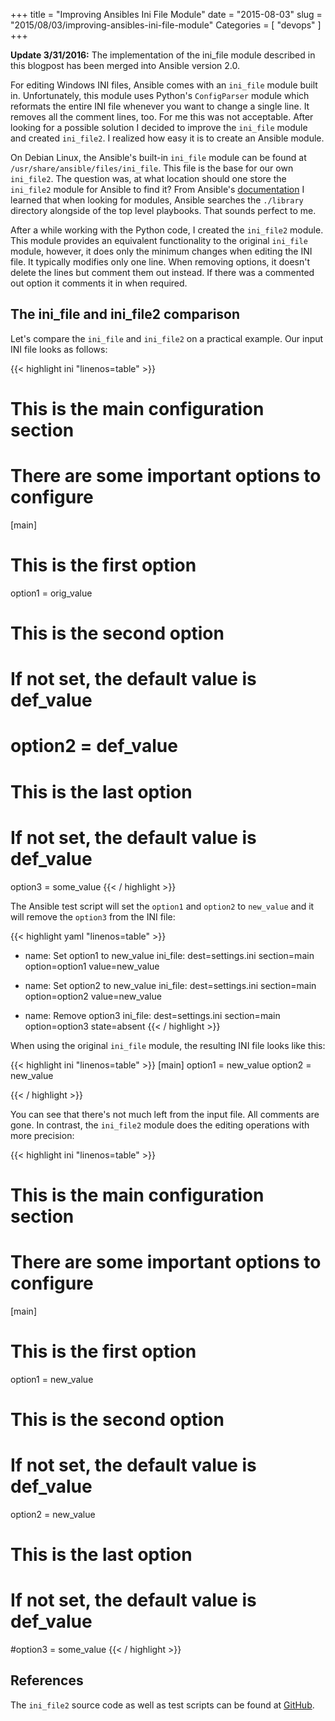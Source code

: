 +++
title = "Improving Ansibles Ini File Module"
date = "2015-08-03"
slug = "2015/08/03/improving-ansibles-ini-file-module"
Categories = [ "devops" ]
+++

**Update 3/31/2016:** The implementation of the ini_file module described in this blogpost has been merged into Ansible version 2.0.

For editing Windows INI files, Ansible comes with an `ini_file` module built in. Unfortunately, this module uses Python's `ConfigParser` module which reformats the entire INI file whenever you want to change a single line. It removes all the comment lines, too. For me this was not acceptable. After looking for a possible solution I decided to improve the `ini_file` module and created `ini_file2`. I realized how easy it is to create an Ansible module.

<!--more-->

On Debian Linux, the Ansible's built-in `ini_file` module can be found at `/usr/share/ansible/files/ini_file`. This file is the base for our own `ini_file2`. The question was, at what location should one store the `ini_file2` module for Ansible to find it? From Ansible's [documentation](http://docs.ansible.com/ansible/developing_modules.html "Developing Modules") I learned that when looking for modules, Ansible searches the `./library` directory alongside of the top level playbooks. That sounds perfect to me.

After a while working with the Python code, I created the `ini_file2` module. This module provides an equivalent functionality to the original `ini_file` module, however, it does only the minimum changes when editing the INI file. It typically modifies only one line. When removing options, it doesn't delete the lines but comment them out instead. If there was a commented out option it comments it in when required.

## The ini_file and ini_file2 comparison

Let's compare the `ini_file` and `ini_file2` on a practical example. Our input INI file looks as follows:

{{< highlight ini "linenos=table" >}}
# This is the main configuration section
# There are some important options to configure
[main]
# This is the first option
option1 = orig_value

# This is the second option
# If not set, the default value is def_value
# option2 = def_value

# This is the last option
# If not set, the default value is def_value
option3 = some_value
{{< / highlight >}}

The Ansible test script will set the `option1` and `option2` to `new_value` and it will remove the `option3` from the INI file:

{{< highlight yaml "linenos=table" >}}
- name: Set option1 to new_value
  ini_file: dest=settings.ini section=main option=option1 value=new_value

- name: Set option2 to new_value
  ini_file: dest=settings.ini section=main option=option2 value=new_value

- name: Remove option3
  ini_file: dest=settings.ini section=main option=option3 state=absent
{{< / highlight >}}

When using the original `ini_file` module, the resulting INI file looks like this:

{{< highlight ini "linenos=table" >}}
[main]
option1 = new_value
option2 = new_value

{{< / highlight >}}

You can see that there's not much left from the input file. All comments are gone. In contrast, the `ini_file2` module does the editing operations with more precision:

{{< highlight ini "linenos=table" >}}
# This is the main configuration section
# There are some important options to configure
[main]
# This is the first option
option1 = new_value

# This is the second option
# If not set, the default value is def_value
option2 = new_value

# This is the last option
# If not set, the default value is def_value
#option3 = some_value
{{< / highlight >}}

## References

The `ini_file2` source code as well as test scripts can be found at [GitHub](https://github.com/noseka1/ini_file2 "ini_file2").
